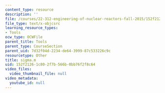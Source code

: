 ```yaml
---
content_type: resource
description: ''
file: /courses/22-312-engineering-of-nuclear-reactors-fall-2015/152f21261c802f7b566b0bb76f2f8c64_sigma.m
file_type: text/x-objcsrc
learning_resource_types:
- Tools
ocw_type: OCWFile
parent_title: Tools
parent_type: CourseSection
parent_uid: 7d32f04d-2234-de64-3999-87c533226c9c
resourcetype: Other
title: sigma.m
uid: 152f2126-1c80-2f7b-566b-0bb76f2f8c64
video_files:
  video_thumbnail_file: null
video_metadata:
  youtube_id: null
---
```

